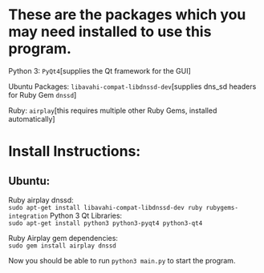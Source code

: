 
# These are the packages which you may need installed to use this program.

Python 3: `PyQt4`[supplies the Qt framework for the GUI]

Ubuntu Packages: `libavahi-compat-libdnssd-dev`[supplies dns_sd headers for Ruby Gem `dnssd`]

Ruby:  `airplay`[this requires multiple other Ruby Gems, installed automatically]

Install Instructions:
===
Ubuntu:
---
Ruby airplay dnssd:  
`sudo apt-get install libavahi-compat-libdnssd-dev ruby rubygems-integration`
Python 3 Qt Libraries:  
`sudo apt-get install python3 python3-pyqt4 python3-qt4`  

Ruby Airplay gem dependencies:  
`sudo gem install airplay dnssd`

Now you should be able to run `python3 main.py` to start the program.
